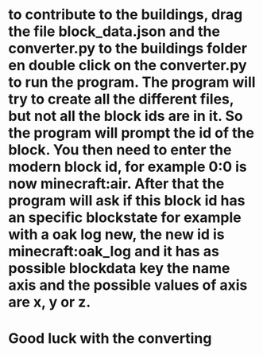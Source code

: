 # to contribute to the buildings, drag the file block_data.json and the converter.py to the buildings folder en double click on the converter.py to run the program. The program will try to create all the different files, but not all the block ids are in it. So the program will prompt the id of the block. You then need to enter the modern block id, for example 0:0 is now minecraft:air. After that the program will ask if this block id has an specific blockstate for example with a oak log new, the new id is minecraft:oak_log and it has as possible blockdata key the name axis and the possible values of axis are x, y or z. 
# Good luck with the converting